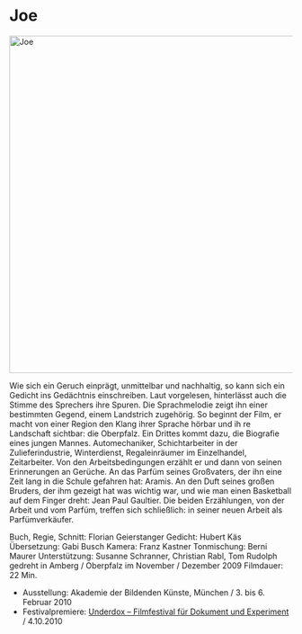 # Joe

<img src="/projekte/2009parfuem/joe_schaufenster.jpg" data-query="?600&amp;nolink" width="600" alt="Joe" />

Wie sich ein Geruch einprägt, unmittelbar und nachhaltig, so kann sich ein Gedicht ins Gedächtnis einschreiben. Laut vorgelesen, hinterlässt auch die Stimme des Sprechers ihre Spuren. Die Sprachmelodie zeigt ihn einer bestimmten Gegend, einem Landstrich zugehörig. So beginnt der Film, er macht von einer Region den Klang ihrer Sprache hörbar und ih re Landschaft sichtbar: die Oberpfalz. Ein Drittes kommt dazu, die Biografie eines jungen Mannes. Automechaniker, Schichtarbeiter in der Zulieferindustrie, Winterdienst, Regaleinräumer im Einzelhandel, Zeitarbeiter. Von den Arbeitsbedingungen erzählt er und dann von seinen Erinnerungen an Gerüche. An das Parfüm seines Großvaters, der ihn eine Zeit lang in die Schule gefahren hat: Aramis. An den Duft seines großen Bruders, der ihm gezeigt hat was wichtig war, und wie man einen Basketball auf dem Finger dreht: Jean Paul Gaultier. Die beiden Erzählungen, von der Arbeit und vom Parfüm, treffen sich schließlich: in seiner neuen Arbeit als Parfümverkäufer.

  
Buch, Regie, Schnitt: Florian Geierstanger Gedicht: Hubert Käs Übersetzung: Gabi Busch Kamera: Franz Kastner Tonmischung: Berni Maurer Unterstützung: Susanne Schranner, Christian Rabl, Tom Rudolph gedreht in Amberg / Oberpfalz im November / Dezember 2009 Filmdauer: 22 Min.

- Ausstellung: Akademie der Bildenden Künste, München / 3. bis 6. Februar 2010
- Festivalpremiere: [Underdox – Filmfestival für Dokument und Experiment](http://www.underdox-festival.de/) / 4.10.2010

